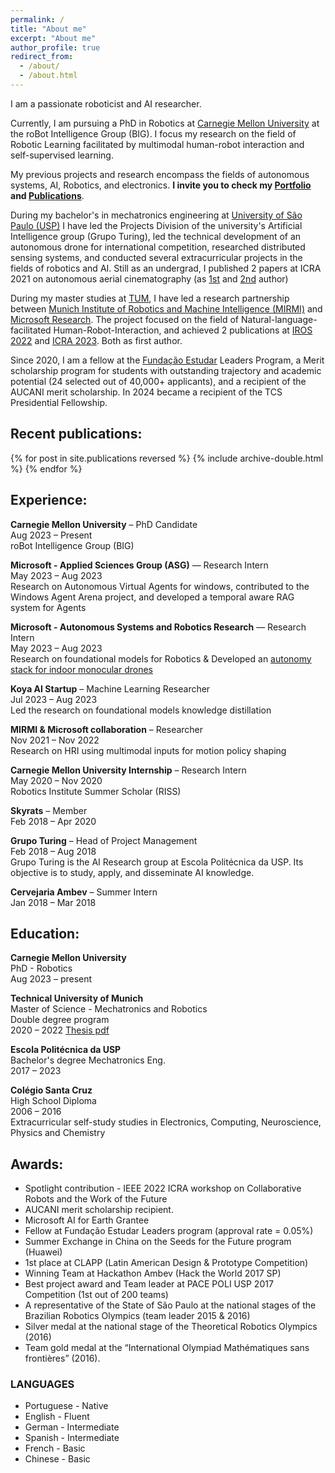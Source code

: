 ```yaml
---
permalink: /
title: "About me"
excerpt: "About me"
author_profile: true
redirect_from: 
  - /about/
  - /about.html
---
```


I am a passionate roboticist and AI researcher. 

Currently, I am pursuing a PhD in Robotics at [Carnegie Mellon University](https://www.cmu.edu/) at the roBot Intelligence Group (BIG). I focus my research on the field of Robotic Learning facilitated by multimodal human-robot interaction and self-supervised learning.


My previous projects and research encompass the fields of autonomous systems, AI, Robotics, and electronics.
**I invite you to check my [Portfolio]({{url}}/portfolio) and [Publications]({{url}}/publications)**.

During my bachelor's in mechatronics engineering at [University of São Paulo (USP)](https://www5.usp.br/) 
I have led the Projects Division of the university's Artificial Intelligence group (Grupo Turing), led the technical development of an autonomous drone for international competition, researched distributed sensing systems, and conducted several extracurricular projects in the fields of robotics and AI. Still as an undergrad, I published 2 papers at ICRA 2021 on autonomous aerial cinematography (as [1st]({{url}}/publication/Coordinating_Multiple_Aerial_Cameras_for_Robot_Cinematography) and [2nd]({{url}}/publication/Learning_a_semantic_control_space_for_expressive_robot_cinematography) author) 

During my master studies at [TUM](https://www.tum.de/en/), I have led a research partnership between [Munich Institute of Robotics and Machine Intelligence (MIRMI)](https://www.msrm.tum.de/msrm/msrm/) and [Microsoft Research]({{https://www.microsoft.com/en-us/ai/autonomous-systems}}). The project focused on the field of Natural-language-facilitated Human-Robot-Interaction, and achieved 2 publications at [IROS 2022]({{url}}/publication/NL_trajectory_reshaper) and [ICRA 2023]({{url}}/publication/LATTE_LAnguage_Trajectory_TransformEr). Both as first author.

Since 2020, I am a fellow at the [Fundação Estudar](https://brazilfoundation.org/en/know-more/how-we-support/fundo-fundacao-estudar/) Leaders Program, a Merit scholarship program for students with outstanding trajectory and academic potential (24 selected out of 40,000+ applicants), and a recipient of the AUCANI merit scholarship. In 2024 became a recipient of the TCS Presidential Fellowship.

## Recent publications:

{% for post in site.publications reversed %}
  {% include archive-double.html %}
{% endfor %}


## Experience:

**Carnegie Mellon University** – PhD Candidate
<br/>Aug 2023 – Present
<br/>roBot Intelligence Group (BIG)

**Microsoft - Applied Sciences Group (ASG)** — Research Intern
<br/>May 2023 – Aug 2023
<br/> Research on Autonomous Virtual Agents for windows, contributed to the Windows Agent Arena project, and developed a temporal aware RAG system for Agents

**Microsoft - Autonomous Systems and Robotics Research** — Research Intern
<br/>May 2023 – Aug 2023
<br/> Research on foundational models for Robotics & Developed an [autonomy stack for indoor monocular drones](https://www.youtube.com/watch?v=2eU0rLp464s)

**Koya AI Startup** – Machine Learning Researcher
<br/>Jul 2023 – Aug 2023
<br/>Led the research on foundational models knowledge distillation

**MIRMI & Microsoft collaboration** – Researcher
<br/>Nov 2021 – Nov 2022
<br/>Research on HRI using multimodal inputs for motion policy shaping

**Carnegie Mellon University Internship** – Research Intern
<br/>May 2020 – Nov 2020
<br/>Robotics Institute Summer Scholar (RISS)

**Skyrats** – Member
<br/>Feb 2018 – Apr 2020

**Grupo Turing** – Head of Project Management
<br/>Feb 2018 – Aug 2018
<br/>Grupo Turing is the AI Research group at Escola Politécnica da USP. Its objective is to study, apply, and disseminate AI knowledge.

**Cervejaria Ambev** – Summer Intern
<br/>Jan 2018 – Mar 2018


## Education:

**Carnegie Mellon University**
<br/>PhD - Robotics
<br/>Aug 2023 – present

**Technical University of Munich**
<br/>Master of Science - Mechatronics and Robotics
<br/>Double degree program
<br/>2020 – 2022
[Thesis pdf]({{url}}/files/Master_Thesis_TUM-Arthur_Fender_Coelho_Bucker.pdf)
 
**Escola Politécnica da USP**
<br/>Bachelor's degree Mechatronics Eng.
<br/>2017 – 2023

 
**Colégio Santa Cruz**
<br/>High School Diploma
<br/>2006 – 2016
<br/>Extracurricular self-study studies in Electronics, Computing, Neuroscience, Physics and Chemistry

## Awards:

- Spotlight contribution - IEEE 2022 ICRA workshop on Collaborative Robots and the Work of the Future 
- AUCANI merit scholarship recipient.
- Microsoft AI for Earth Grantee
- Fellow at Fundação Estudar Leaders program (approval rate = 0.05%)
- Summer Exchange in China on the Seeds for the Future program (Huawei)
- 1st place at CLAPP (Latin American Design & Prototype Competition)
- Winning Team at Hackathon Ambev (Hack the World 2017 SP)
- Best project award and Team leader at PACE POLI USP 2017 Competition (1st out of 200 teams)
- A representative of the State of São Paulo at the national stages of the Brazilian Robotics Olympics (team leader 2015 & 2016)
- Silver medal at the national stage of the Theoretical Robotics Olympics (2016)
- Team gold medal at the “International Olympiad Mathématiques sans frontières” (2016).

### LANGUAGES
- Portuguese - Native
- English - Fluent
- German - Intermediate
- Spanish - Intermediate
- French - Basic
- Chinese - Basic
